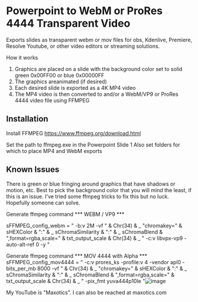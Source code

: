 # Powerpoint to WebM or ProRes 4444 Transparent Video
Exports slides as transparent webm or mov files for obs, Kdenlive, Premiere, Resolve Youtube, or other video editors or streaming solutions.

How it works
1. Graphics are placed on a slide with the background color set to solid green 0x00FF00 or blue 0x00000FF
2. The graphics areanimated (if desired)
3. Each desired slide is exported as a 4K MP4 video 
4. The MP4 video is then converted to and/or a WebM/VP9 or ProRes 4444 video file using FFMPEG

## Installation
Install FFMPEG
https://www.ffmpeg.org/download.html

Set the path to ffmpeg.exe in the Powerpoint Slide 1
Also set folders for which to place MP4 and WebM exports

## Known Issues
There is green or blue fringing around graphics that have shadows or motion, etc. Best to pick the background color that you will mind the least, if this is an issue.  I've tried some ffmpeg tricks to fix this but no luck.  Hopefully someone can solve.

Generate ffmpeg command *** WEBM / VP9 ***

sFFMPEG_config_webm = " -b:v 2M -vf " & Chr(34) & _
 "chromakey=" & sHEXColor & ":" & _
 sChromaSimilarity & ":" & _
 sChromaBlend & ",format=rgba,scale=" & txt_output_scale & Chr(34) & _
 " -c:v libvpx-vp9 -auto-alt-ref 0 -y "

Generate ffmpeg command *** MOV 4444 with Alpha ***
sFFMPEG_config_mov4444 = " -c:v prores_ks -profile:v 4 -vendor apl0 -bits_per_mb 8000  -vf " & Chr(34) & _
 "chromakey=" & sHEXColor & ":" & _
 sChromaSimilarity & ":" & _
 sChromaBlend & ",format=rgba,scale=" & txt_output_scale & Chr(34) & _
 " -pix_fmt yuva444p10le "![image](https://user-images.githubusercontent.com/512477/200072982-881a4405-a507-4154-9c9e-e5d017059c01.png)


My YouTube is "Maxotics".  I can also be reached at maxotics.com




